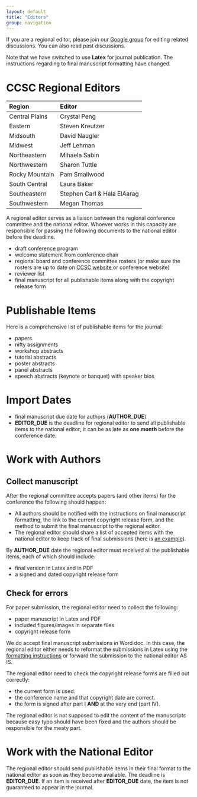 ```yaml
---
layout: default
title: "Editors"
group: navigation
---
```


If you are a regional editor, please join our [Google group](https://groups.google.com/forum/#!forum/ccsc-editors) for editing related
discussions. You can also read past discussions.

Note that we have switched to use __Latex__ for journal publication.
The instructions regarding to final manuscript formatting have changed.

# CCSC Regional Editors

| Region | Editor |
|:-------|:-------|
| Central Plains | Crystal Peng |
| Eastern | Steven Kreutzer |
| Midsouth | David Naugler |
| Midwest | Jeff Lehman |
| Northeastern | Mihaela Sabin |
| Northwestern | Sharon Tuttle |
| Rocky Mountain | Pam Smallwood |
| South Central | Laura Baker |
| Southeastern | Stephen Carl & Hala ElAarag |
| Southwestern | Megan Thomas |

A regional editor serves as a liaison between the regional conference committee
and the national editor. Whoever works in this capacity are responsible for
passing the following documents to the national editor before the deadline.
* draft conference program
* welcome statement from conference chair
* regional board and conference committee rosters (or make sure the rosters are
up to date on [CCSC website ](http://www.ccsc.org/regions/) or conference website)
* reviewer list
* final manuscript for all publishable items along with the copyright
release form

# Publishable Items
Here is a comprehensive list of publishable items for the journal:
* papers
* nifty assignments
* workshop abstracts
* tutorial abstracts
* poster abstracts
* panel abstracts
* speech abstracts (keynote or banquet) with speaker bios

# Import Dates
* final manuscript due date for authors (__AUTHOR_DUE__)
* __EDITOR_DUE__ is the deadline for regional editor to send all
publishable items to the national editor; it can be as late as __one
month__ before the conference date.

# Work with Authors
## Collect manuscript
After the regional committee accepts papers (and other items) for the
conference the following should happen:
* All authors should be notified with the instructions on final manuscript
formatting, the link to the current copyright release form, and the method to
submit the final manuscript to the regional editor.
* The regional editor should share a list of accepted items with the national
editor to keep track of final submissions (here is [an example](https://docs.google.com/spreadsheets/d/1hxodui1yzcsJGt2iDZrRXYK9hmTV9hoQ3N2pl3OQFvA/edit?usp=sharing)).

By __AUTHOR_DUE__ date the regional editor must received all the publishable
items, each of which should include:
* final version in Latex and in PDF
* a signed and dated copyright release form

## Check for errors
For paper submission, the regional editor need to collect the following:
- paper manuscript in Latex and PDF
- included figures/images in separate files
- copyright release form

We do accept final manuscript submissions in Word doc. In this case,
the regional editor either needs to reformat the submissions in Latex using
the [formatting instructions](https://github.com/lubaochuan/ccsc-editor) or
forward the submission to the national editor AS IS.

The regional editor need to check the copyright release forms are filled out
correctly:
- the current form is used.
- the conference name and that copyright date are correct.
- the form is signed after part I __AND__ at the very end (part IV).

The regional editor is not supposed to edit the content of the manuscripts
because easy typo should have been fixed and the authors should be responsible
for the meaty part.

# Work with the National Editor
The regional editor should send publishable items in their final
format to the national editor as soon as they become available. The deadline
is __EDITOR_DUE__. If an item is received after __EDITOR_DUE__ date, the item
is not guaranteed to appear in the journal.
